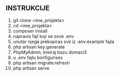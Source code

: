 ## INSTRUKCIJE

1. git clone <ime_projekta>
2. cd <ime_projekta>
3. composer install 
4. napravis fajl koji se zove .env
5. unutar njega prekopiras sve iz .env.example fajla
6. php artisan key:generate
7. PhpMyAdmin, kreiraj bazu domaci3
8. u .env fajlu konfigurises
9. php artisan migrate:refresh
10. php artisan serve
